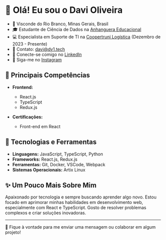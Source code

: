 # 👋 Olá! Eu sou o Davi Oliveira

- 🏡 Visconde do Rio Branco, Minas Gerais, Brasil
- 🎓 Estudante de Ciência de Dados na [Anhanguera Educacional](https://www.anhanguera.com)
- 💻 Especialista em Suporte de TI na [Coopertruni Logística](https://www.coopertruni.com.br) (Dezembro de 2023 - Presente)
- 📧 Contato: [davi@dv1.tech](mailto:davi@dv1.tech)
- 💼 Conecte-se comigo no [LinkedIn](https://www.linkedin.com/in/davi-oliveira-256798304)
- 📸 Siga-me no [Instagram](https://www.instagram.com/odavi.br)

## 🌟 Principais Competências

- **Frontend:**
  - React.js
  - TypeScript
  - Redux.js

- **Certificações:**
  - Front-end em React

<!-- ## 🚀 Projetos Recentes

Aqui estão alguns dos projetos em que estou trabalhando ou que desenvolvi recentemente:

- [📊 Projeto 1: Análise de Dados com Python](https://github.com/Davi-Ti/projeto1)
- [💻 Projeto 2: Aplicação Web com React](https://github.com/Davi-Ti/projeto2)
- [🔧 Projeto 3: Automação de Processos com Scripts Python](https://github.com/Davi-Ti/projeto3) -->

## 🔧 Tecnologias e Ferramentas

- **Linguagens:** JavaScript, TypeScript, Python
- **Frameworks:** React.js, Redux.js
- **Ferramentas:** Git, Docker, VSCode, Webpack
- **Sistemas Operacionais:** Artix Linux

<!-- ## 📈 Estatísticas do GitHub

![Estatísticas do GitHub de Davi](https://github-readme-stats.vercel.app/api?username=Davi-Ti&show_icons=true&theme=dracula)
![Linguagens mais usadas](https://github-readme-stats.vercel.app/api/top-langs/?username=Davi-Ti&layout=compact&theme=dracula) -->

## ✨ Um Pouco Mais Sobre Mim

Apaixonado por tecnologia e sempre buscando aprender algo novo. Estou focado em aprimorar minhas habilidades em desenvolvimento web, especialmente com React e TypeScript. Gosto de resolver problemas complexos e criar soluções inovadoras.

---

💬 Fique à vontade para me enviar uma mensagem ou colaborar em algum projeto!
